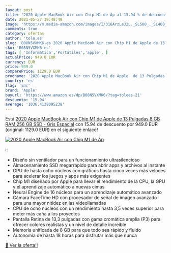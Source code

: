 ```yaml
---
layout: post
title: '2020 Apple MacBook Air con Chip M1 de Ap al 15.94 % de descuento'
date: 2021-05-27 19:48:49
image: 'https://m.media-amazon.com/images/I/316ArzLeJ2L._SL500_._SL400_.jpg'
comments: true
category: ofertas
author: 'tole.es'
slug: 'B08N5VXMK6-es 2020 Apple MacBook Air con Chip M1 de Apple de 13 Pulgadas...'
sku: 'B08N5VXMK6-es'
tags: [ 'Informática','Portátiles','apple', ]
actualPrice: 949.0 EUR
currency: EUR
price: 949.0
comparePrice: 1129.0 EUR
prodname: '2020 Apple MacBook Air con Chip M1 de Apple  de 13 Pulgadas  8 GB RAM  256 GB SSD  - Gris Espacial'
country: 'es'
flag: '🇪🇸'
brand: 'Apple'
buyurl: 'https://www.amazon.es/dp/B08N5VXMK6/?tag=tolees-21'
descuento: '15.94'
average: '1036.4138095238'
---
```


Está [2020 Apple MacBook Air con Chip M1 de Apple  de 13 Pulgadas  8 GB RAM  256 GB SSD  - Gris Espacial](https://www.amazon.es/dp/B08N5VXMK6/?tag=tolees-21) con 15.94 de descuento por 949.0 EUR (original: 1129.0 EUR) en el siguiente enlace!

[![2020 Apple MacBook Air con Chip M1 de Ap](https://m.media-amazon.com/images/I/316ArzLeJ2L._SL500_._SL400_.jpg)](https://www.amazon.es/dp/B08N5VXMK6/?tag=tolees-21)

ℹ️:

- Diseño sin ventilador para un funcionamiento ultrasilencioso
- Almacenamiento SSD megarrápido para abrir apps y archivos al instante
- GPU de hasta ocho núcleos con gráficos hasta cinco veces más veloces para acelerar los juegos y apps más exigentes
- Chip M1 diseñado por Apple para llevar el rendimiento de la CPU, la GPU y el aprendizaje automático a nuevas cimas
- Neural Engine de 16 núcleos para un aprendizaje automático avanzado
- Cámara FaceTime HD con procesador de señal de imagen avanzado para una mayor nitidez en las videollamadas
- CPU de ocho núcleos con un rendimiento hasta 3,5 veces superior para meter más caña a los proyectos
- Pantalla Retina de 13,3 pulgadas con gama cromática amplia (P3) para ofrecer colores realistas y un nivel de detalle increíble
- Memoria unificada de 8 GB para que todo sea rápido y fluido
- Autonomía de hasta 18 horas para disfrutar más que nunca

[🛒 Ver la oferta!!](https://www.amazon.es/dp/B08N5VXMK6/?tag=tolees-21)
